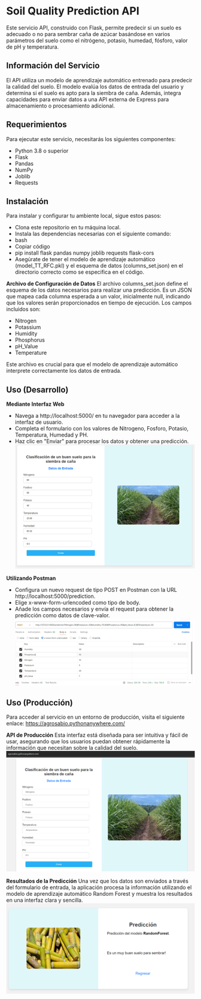 # Soil Quality Prediction API
Este servicio API, construido con Flask, permite predecir si un suelo es adecuado o no para sembrar caña de azúcar basándose en varios parámetros del suelo como el nitrógeno, potasio, humedad, fósforo, valor de pH y temperatura.

## Información del Servicio
El API utiliza un modelo de aprendizaje automático entrenado para predecir la calidad del suelo. El modelo evalúa los datos de entrada del usuario y determina si el suelo es apto para la siembra de caña. Además, integra capacidades para enviar datos a una API externa de Express para almacenamiento o procesamiento adicional.

## Requerimientos
Para ejecutar este servicio, necesitarás los siguientes componentes:

+ Python 3.8 o superior
+ Flask
+ Pandas
+ NumPy
+ Joblib
+ Requests

## Instalación
Para instalar y configurar tu ambiente local, sigue estos pasos:

+ Clona este repositorio en tu máquina local.
+ Instala las dependencias necesarias con el siguiente comando:
+ bash
+ Copiar código
+ pip install flask pandas numpy joblib requests flask-cors
+ Asegúrate de tener el modelo de aprendizaje automático (model_TT_RFC.pkl) y el esquema de datos (columns_set.json) en el directorio correcto como se especifica en el código.

**Archivo de Configuración de Datos**
El archivo columns_set.json define el esquema de los datos necesarios para realizar una predicción. Es un JSON que mapea cada columna esperada a un valor, inicialmente null, indicando que los valores serán proporcionados en tiempo de ejecución. Los campos incluidos son:

+ Nitrogen
+ Potassium
+ Humidity
+ Phosphorus
+ pH_Value
+ Temperature

Este archivo es crucial para que el modelo de aprendizaje automático interprete correctamente los datos de entrada.

## Uso (Desarrollo)
**Mediante Interfaz Web**
+ Navega a http://localhost:5000/ en tu navegador para acceder a la interfaz de usuario.
+ Completa el formulario con los valores de Nitrogeno, Fosforo, Potasio, Temperatura, Humedad y PH.
+ Haz clic en "Enviar" para procesar los datos y obtener una predicción.
![Uso en local](static/images/local.png)

**Utilizando Postman**
+ Configura un nuevo request de tipo POST en Postman con la URL http://localhost:5000/prediction.
+ Elige x-www-form-urlencoded como tipo de body.
+ Añade los campos necesarios y envía el request para obtener la predicción como datos de clave-valor.
![Uso con Postman](static/images/postman.png)
## Uso (Producción)
Para acceder al servicio en un entorno de producción, visita el siguiente enlace: https://agrosabio.pythonanywhere.com/

**API de Producción**
Esta interfaz está diseñada para ser intuitiva y fácil de usar, asegurando que los usuarios puedan obtener rápidamente la información que necesitan sobre la calidad del suelo.
![Uso con Postman](static/images/produccion.png)

**Resultados de la Predicción**
Una vez que los datos son enviados a través del formulario de entrada, la aplicación procesa la información utilizando el modelo de aprendizaje automático Random Forest y muestra los resultados en una interfaz clara y sencilla.
![Uso con Postman](static/images/resultado.png)
